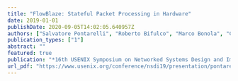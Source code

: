 ```yaml
---
title: "FlowBlaze: Stateful Packet Processing in Hardware"
date: 2019-01-01
publishDate: 2020-09-05T14:02:05.640957Z
authors: ["Salvatore Pontarelli", "Roberto Bifulco", "Marco Bonola", "Carmelo Cascone", "Marco Spaziani", "Valerio Bruschi", "Davide Sanvito", "Giuseppe Siracusano", "Antonio Capone", "Michio Honda", "Felipe Huici", "Giuseppe Bianchi"]
publication_types: ["1"]
abstract: ""
featured: true 
publication: "*16th USENIX Symposium on Networked Systems Design and Implementation, NSDI 2019, Boston, MA, February 26-28, 2019*"
url_pdf: "https://www.usenix.org/conference/nsdi19/presentation/pontarelli"
---
```


